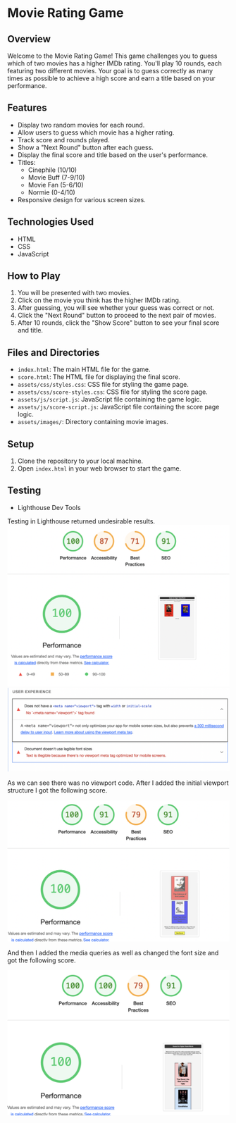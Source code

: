 # Movie Rating Game

## Overview

Welcome to the Movie Rating Game! This game challenges you to guess which of two movies has a higher IMDb rating. You'll play 10 rounds, each featuring two different movies. Your goal is to guess correctly as many times as possible to achieve a high score and earn a title based on your performance.

## Features

- Display two random movies for each round.
- Allow users to guess which movie has a higher rating.
- Track score and rounds played.
- Show a "Next Round" button after each guess.
- Display the final score and title based on the user's performance.
- Titles: 
  - Cinephile (10/10)
  - Movie Buff (7-9/10)
  - Movie Fan (5-6/10)
  - Normie (0-4/10)
- Responsive design for various screen sizes.

## Technologies Used

- HTML
- CSS
- JavaScript

## How to Play

1. You will be presented with two movies.
2. Click on the movie you think has the higher IMDb rating.
3. After guessing, you will see whether your guess was correct or not.
4. Click the "Next Round" button to proceed to the next pair of movies.
5. After 10 rounds, click the "Show Score" button to see your final score and title.

## Files and Directories

- `index.html`: The main HTML file for the game.
- `score.html`: The HTML file for displaying the final score.
- `assets/css/styles.css`: CSS file for styling the game page.
- `assets/css/score-styles.css`: CSS file for styling the score page.
- `assets/js/script.js`: JavaScript file containing the game logic.
- `assets/js/score-script.js`: JavaScript file containing the score page logic.
- `assets/images/`: Directory containing movie images.

## Setup

1. Clone the repository to your local machine.
2. Open `index.html` in your web browser to start the game.

## Testing

- Lighthouse Dev Tools

Testing in Lighthouse returned undesirable results.
![Alt text](assets/ReadMe.images/first-score.png)
![Alt text](assets/ReadMe.images/viewport-fail.png)

As we can see there was no viewport code. After I added the initial viewport structure I got the following score.

![Alt text](assets//ReadMe.images/second-score.png)

And then I added the media queries as well as changed the font size and got the following score.

![Alt text](assets/ReadMe.images/third-score.png)






